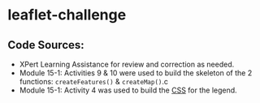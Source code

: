 # leaflet-challenge

## Code Sources:

- XPert Learning Assistance for review and correction as needed.
- Module 15-1: Activities 9 & 10 were used to build the skeleton of the 2 functions: `createFeatures()` & `createMap()`.c
- Module 15-1: Activity 4 was used to build the [CSS](static/css/style.css) for the legend.